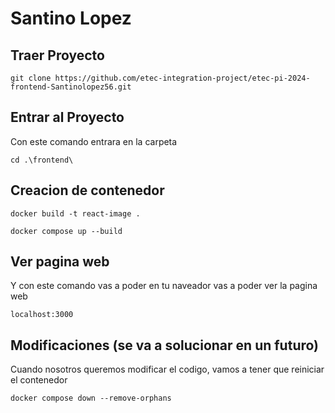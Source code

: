 # Santino Lopez

## Traer Proyecto
```
git clone https://github.com/etec-integration-project/etec-pi-2024-frontend-Santinolopez56.git
```


## Entrar al Proyecto
Con este comando entrara en la carpeta
```
cd .\frontend\
```

## Creacion de contenedor
```
docker build -t react-image .

docker compose up --build
```

## Ver pagina web
Y con este comando vas a poder en tu naveador vas a poder ver la pagina web
```
localhost:3000
```

## Modificaciones (se va a solucionar en un futuro)
Cuando nosotros queremos modificar el codigo, vamos a tener que reiniciar el contenedor
```
docker compose down --remove-orphans
```